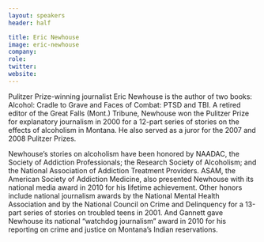 ```yaml
---
layout: speakers
header: half

title: Eric Newhouse
image: eric-newhouse
company: 
role: 
twitter: 
website: 
---
```

Pulitzer Prize-winning journalist Eric Newhouse is the author of two books: Alcohol: Cradle to Grave and Faces of Combat: PTSD and TBI. A retired editor of the Great Falls (Mont.) Tribune, Newhouse won the Pulitzer Prize for explanatory journalism in 2000 for a 12-part series of stories on the effects of alcoholism in Montana. He also served as a juror for the 2007 and 2008 Pulitzer Prizes.

Newhouse’s stories on alcoholism have been honored by NAADAC, the Society of Addiction Professionals; the Research Society of Alcoholism; and the National Association of Addiction Treatment Providers. ASAM, the American Society of Addiction Medicine, also presented Newhouse with its national media award in 2010 for his lifetime achievement. Other honors include national journalism awards by the National Mental Health Association and by the National Council on Crime and Delinquency for a 13-part series of stories on troubled teens in 2001. And Gannett gave Newhouse its national “watchdog journalism” award in 2010 for his reporting on crime and justice on Montana’s Indian reservations.